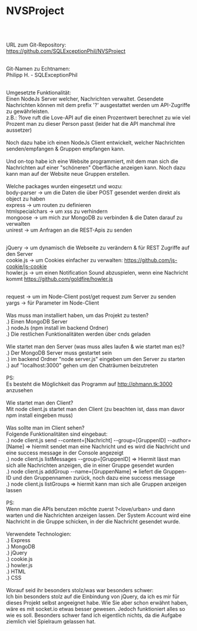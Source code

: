 # NVSProject

<br><br>

URL zum Git-Repository:
<br>
https://github.com/SQLExceptionPhil/NVSProject
<br><br>

Git-Namen zu Echtnamen:
<br>
Philipp H. - SQLExceptionPhil
<br><br>

Umgesetzte Funktionalität:
<br>
Einen NodeJs Server welcher, Nachrichten verwaltet. Gesendete Nachrichten können mit dem prefix '?' ausgestattet werden um API-Zugriffe zu gewährleisten. <br>
z.B.: ?love <name> ruft die Love-API auf die einen Prozentwert berechnet zu wie viel Prozent man zu dieser Person passt (leider hat die API manchmal ihre aussetzer) <br><br>
Noch dazu habe ich einen NodeJs Client entwickelt, welcher Nachrichten senden/empfangen & Gruppen empfangen kann. <br><br>
Und on-top habe ich eine Website programmiert, mit dem man sich die Nachrichten auf einer "schöneren" Oberfläche anzeigen kann. Noch dazu kann man auf der Website neue Gruppen erstellen.
<br><br>
Welche packages wurden eingesetzt und wozu:
<br>
body-parser -> um die Daten die über POST gesendet werden direkt als object zu haben <br>
express -> um routen zu definieren <br>
htmlspecialchars -> um xss zu verhindern <br>
mongoose -> um mich zur MongoDB zu verbinden & die Daten darauf zu verwalten<br>
unirest -> um Anfragen an die REST-Apis zu senden <br><br>

jQuery -> um dynamisch die Webseite zu verändern & für REST Zugriffe auf den Server <br>
cookie.js -> um Cookies einfacher zu verwalten: https://github.com/js-cookie/js-cookie<br>
howler.js -> um einen Notification Sound abzuspielen, wenn eine Nachricht kommt https://github.com/goldfire/howler.js<br><br>

request -> um im Node-Client post/get request zum Server zu senden <br>
yargs -> für Parameter im Node-Client
<br><br>
Was muss man installiert haben, um das Projekt zu testen?
<br>
.) Einen MongoDB Server <br>
.) nodeJs (npm install im backend Ordner) <br>
.) Die restlichen Funktionalitäten werden über cnds geladen
<br><br>
Wie startet man den Server (was muss alles laufen & wie startet man es)?
<br>
.) Der MongoDB Server muss gestartet sein <br>
.) im backend Ordner "node server.js" eingeben um den Server zu starten <br>
.) auf "localhost:3000" gehen um den Chaträumen beizutreten <br>
<br>
PS:<br>
Es besteht die Möglichkeit das Programm auf http://phmann.tk:3000 anzusehen
<br><br>
Wie startet man den Client?
<br>
Mit node client.js startet man den Client (zu beachten ist, dass man davor npm install eingeben muss)
<br><br>
Was sollte man im Client sehen?
<br>
Folgende Funktionalitäten sind eingebaut: <br>
.) node client.js send --content=[Nachricht] --group=[GruppenID] --author=[Name] => hiermit sendet man eine Nachricht und es wird die Nachricht und eine success message in der Console angezeigt <br>
.) node client.js listMessages --group=[GruppenID] => Hiermit lässt man sich alle Nachrichten anzeigen, die in einer Gruppe gesendet wurden <br>
.) node client.js addGroup --name=[GruppenName] => liefert die Gruppen-ID und den Gruppennamen zurück, noch dazu eine success message <br>
.) node client.js listGroups => hiermit kann man sich alle Gruppen anzeigen lassen<br><br>
PS:<br>
Wenn man die APIs benutzen möchte zuerst ?<love/urban> und dann warten und die Nachrichten anzeigen lassen. Der System Account wird eine Nachricht in die Gruppe schicken, in der die Nachricht gesendet wurde.
<br><br>
Verwendete Technologien:
<br>
.) Express <br>
.) MongoDB <br>
.) jQuery <br>
.) cookie.js <br>
.) howler.js <br>
.) HTML <br>
.) CSS
<br><br>
Worauf seid ihr besonders stolz/was war besonders schwer:
<br>
Ich bin besonders stolz auf die Einbindung von jQuery, da ich es mir für dieses Projekt selbst angeeignet habe. Wie Sie aber schon erwähnt haben, wäre es mit socket.io etwas besser gewesen. Jedoch funktioniert alles so wie es soll. Besonders schwer fand ich eigentlich nichts, da die Aufgabe ziemlich viel Spielraum gelassen hat.
